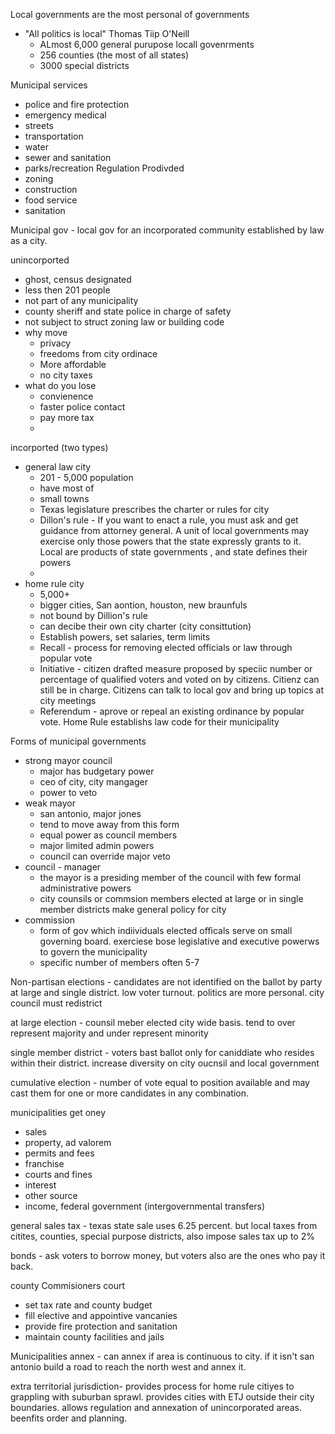 Local governments are the most personal of governments
* "All politics is local" Thomas Tiip O'Neill
	* ALmost 6,000 general purupose locall govenrments
	* 256 counties (the most of all states)
	* 3000 special districts

Municipal services
* police and fire protection
* emergency medical
* streets
* transportation
* water
* sewer and sanitation
* parks/recreation
Regulation Prodivded
* zoning
* construction
* food service
* sanitation

Municipal gov - local gov for an incorporated community established by law as a city. 

unincorported
* ghost, census designated
* less then 201 people
* not part of any municipality
* county sheriff and state police in charge of safety
* not subject to struct zoning law or building code
* why move 
	* privacy
	* freedoms from city ordinace
	* More affordable
	* no city taxes
* what do you lose
	* convienence
	* faster police contact
	* pay more tax
	* 

incorported (two types)
* general law city
	* 201 - 5,000 population
	* have most of
	* small towns
	* Texas legislature prescribes the charter or rules for city
	* Dillon's rule - If you want to enact a rule, you must ask and get guidance from attorney general. A unit of local governments may exercise only those powers that the state expressly grants to it. Local are products of state governments , and state defines their powers
	* 
* home rule city
	* 5,000+
	* bigger cities, San aontion, houston, new braunfuls
	* not bound  by Dillion's rule
	* can decibe their own city charter (city consittution)
	* Establish powers, set salaries, term limits
	* Recall - process for removing elected officials or law through popular vote
	* Initiative - citizen drafted measure proposed by speciic number or percentage of qualified voters and voted on by citizens. Citienz can still be in charge. Citizens can talk to local gov and bring up topics at city meetings
	* Referendum - aprove or repeal an existing ordinance by popular vote. Home Rule establishs law code for their municipality

Forms of municipal governments
* strong mayor council
	* major has budgetary power
	* ceo of city, city mangager
	* power to veto 
* weak mayor
	* san antonio, major jones
	* tend to move away from this form
	* equal power as council members
	* major limited admin powers
	* council can override major veto
* council - manager
	* the mayor is a presiding member of the council with few formal administrative powers
	* city counsils or commsion members elected at large or in single member districts make general policy for city
* commission
	* form of gov which indiividuals elected officals serve on small governing board. exerciese bose legislative and executive powerws to govern the municipality
	* specific number of members often 5-7

Non-partisan elections - candidates are not identified on the ballot by party at large and single district. low voter turnout. politics are more personal. city council must redistrict

at large election - counsil meber elected city wide basis. tend to over represent majority and under represent minority

single member district - voters bast ballot only for caniddiate who resides within their district. increase diversity on city oucnsil and local government

cumulative election - number of vote equal to position available and may cast them for one or more candidates in any combination.

municipalities get oney
* sales
* property, ad valorem
* permits and fees
* franchise
* courts and fines
* interest
* other source
* income, federal government (intergovernmental transfers)

general sales tax - texas state sale uses 6.25 percent. but local taxes from citites, counties, special purpose districts, also impose sales tax up to 2%

bonds - ask voters to borrow money, but voters also are the ones who pay it back.

county Commisioners court
* set tax rate and county budget
* fill elective and appointive vancanies
* provide fire protection and sanitation
* maintain county facilities and jails

Municipalities annex - can annex if area is continuous to city. if it isn't san antonio build a road to reach the north west and annex it.

extra territorial jurisdiction- provides process for home rule citiyes to grappling with suburban sprawl. provides cities with ETJ outside their city boundaries. allows regulation and annexation of unincorporated areas. beenfits order and planning.